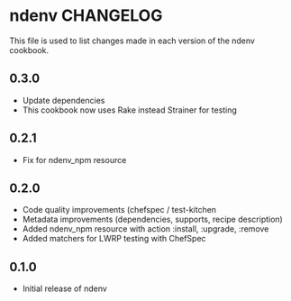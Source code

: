 ndenv CHANGELOG
===============

This file is used to list changes made in each version of the ndenv cookbook.

0.3.0
-----
- Update dependencies
- This cookbook now uses Rake instead Strainer for testing

0.2.1
-----
- Fix for ndenv_npm resource

0.2.0
-----
- Code quality improvements (chefspec / test-kitchen
- Metadata improvements (dependencies, supports, recipe description)
- Added ndenv_npm resource with action :install, :upgrade, :remove
- Added matchers for LWRP testing with ChefSpec

0.1.0
-----
- Initial release of ndenv
